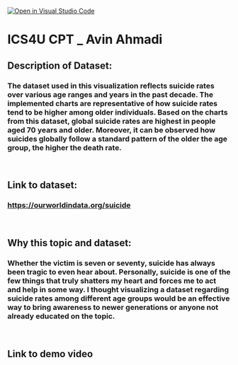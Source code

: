 [![Open in Visual Studio Code](https://classroom.github.com/assets/open-in-vscode-c66648af7eb3fe8bc4f294546bfd86ef473780cde1dea487d3c4ff354943c9ae.svg)](https://classroom.github.com/online_ide?assignment_repo_id=9828349&assignment_repo_type=AssignmentRepo)
# ICS4U CPT _ Avin Ahmadi


## Description of Dataset:

### The dataset used in this visualization reflects suicide rates over various age ranges and years in the past decade. The implemented charts are representative of how suicide rates tend to be higher among older individuals. Based on the charts from this dataset, global suicide rates are  highest in people aged 70 years and older. Moreover, it can be observed how suicides globally follow a standard pattern of the older the age group, the higher the death rate.
<br>

## Link to dataset:
### https://ourworldindata.org/suicide
<br>

## Why this topic and dataset:
### Whether the victim is seven or seventy, suicide has always been tragic to even hear about. Personally, suicide is one of the few things that truly shatters my heart and forces me to act and help in some way. I thought visualizing a dataset regarding suicide rates among different age groups would be an effective way to bring awareness to newer generations or anyone not already educated on the topic.
<br>

## Link to demo video
###